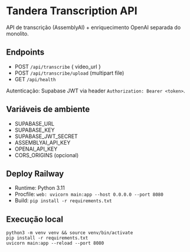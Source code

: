 # Tandera Transcription API

API de transcrição (AssemblyAI) + enriquecimento OpenAI separada do monolito.

## Endpoints
- POST `/api/transcribe` { video_url }
- POST `/api/transcribe/upload` (multipart file)
- GET `/api/health`

Autenticação: Supabase JWT via header `Authorization: Bearer <token>`.

## Variáveis de ambiente
- SUPABASE_URL
- SUPABASE_KEY
- SUPABASE_JWT_SECRET
- ASSEMBLYAI_API_KEY
- OPENAI_API_KEY
- CORS_ORIGINS (opcional)

## Deploy Railway
- Runtime: Python 3.11
- Procfile: `web: uvicorn main:app --host 0.0.0.0 --port 8080`
- Build: `pip install -r requirements.txt`

## Execução local
```
python3 -m venv venv && source venv/bin/activate
pip install -r requirements.txt
uvicorn main:app --reload --port 8080
```
